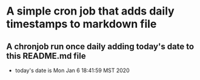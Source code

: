 A simple cron job that adds daily timestamps to markdown file
============================================================
## A chronjob run once daily adding today's date to this README.md file
* today's date is Mon Jan  6 18:41:59 MST 2020
